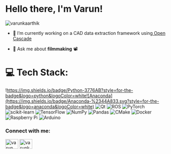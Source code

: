 <h1 align="left">Hello there, I'm Varun!</h1>
<p align="left"> <img src="https://komarev.com/ghpvc/?username=varunkaarthik&label=Profile%20views&color=0e75b6&style=flat" alt="varunkaarthik" /> </p>

- 🔭 I’m currently working on a CAD data extraction framework using[ Open Cascade](https://github.com/tpaviot/pythonocc-core)

- 💬 Ask me about **filmmaking** 📽

# 💻 Tech Stack:
!https://img.shields.io/badge/Python-3776AB?style=for-the-badge&logo=python&logoColor=white![Anaconda](https://img.shields.io/badge/Anaconda-%2344A833.svg?style=for-the-badge&logo=anaconda&logoColor=white) ![Qt](https://img.shields.io/badge/Qt-%23217346.svg?style=for-the-badge&logo=Qt&logoColor=white) ![ROS](https://img.shields.io/badge/ros-%230A0FF9.svg?style=for-the-badge&logo=ros&logoColor=white) ![PyTorch](https://img.shields.io/badge/PyTorch-%23EE4C2C.svg?style=for-the-badge&logo=PyTorch&logoColor=white) ![scikit-learn](https://img.shields.io/badge/scikit--learn-%23F7931E.svg?style=for-the-badge&logo=scikit-learn&logoColor=white) ![TensorFlow](https://img.shields.io/badge/TensorFlow-%23FF6F00.svg?style=for-the-badge&logo=TensorFlow&logoColor=white) ![NumPy](https://img.shields.io/badge/numpy-%23013243.svg?style=for-the-badge&logo=numpy&logoColor=white) ![Pandas](https://img.shields.io/badge/pandas-%23150458.svg?style=for-the-badge&logo=pandas&logoColor=white) ![CMake](https://img.shields.io/badge/CMake-%23008FBA.svg?style=for-the-badge&logo=cmake&logoColor=white) ![Docker](https://img.shields.io/badge/docker-%230db7ed.svg?style=for-the-badge&logo=docker&logoColor=white) ![Raspberry Pi](https://img.shields.io/badge/-RaspberryPi-C51A4A?style=for-the-badge&logo=Raspberry-Pi) ![Arduino](https://img.shields.io/badge/-Arduino-00979D?style=for-the-badge&logo=Arduino&logoColor=white)

<h3 align="left">Connect with me:</h3>
<p align="left">
<a href="https://twitter.com/varun_kaarthik" target="blank"><img align="center" src="https://raw.githubusercontent.com/rahuldkjain/github-profile-readme-generator/master/src/images/icons/Social/twitter.svg" alt="varun_kaarthik" height="30" width="40" /></a>
<a href="https://linkedin.com/in/varunkaarthik" target="blank"><img align="center" src="https://raw.githubusercontent.com/rahuldkjain/github-profile-readme-generator/master/src/images/icons/Social/linked-in-alt.svg" alt="varunkaarthik" height="30" width="40" /></a>
</p>
